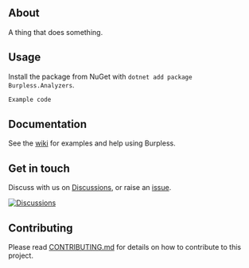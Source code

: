 ﻿## About

A thing that does something.

## Usage
Install the package from NuGet with `dotnet add package Burpless.Analyzers`.

```csharp
Example code
```

## Documentation
See the [wiki](https://github.com/burpless/burpless/wiki) for examples and help using Burpless.

## Get in touch
Discuss with us on [Discussions](https://github.com/burpless/burpless/discussions), or raise an [issue](https://github.com/burpless/burpless/issues).

[![Discussions](https://img.shields.io/badge/DISCUSS-ON%20GITHUB-yellow?style=for-the-badge)](https://github.com/burpless/burpless/discussions)

## Contributing
Please read [CONTRIBUTING.md](CONTRIBUTING.md) for details on how to contribute to this project.
